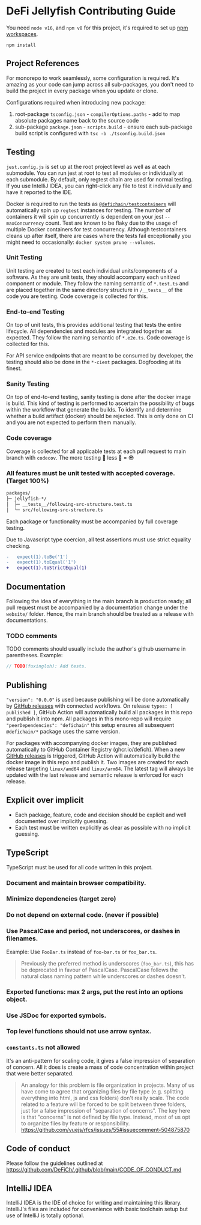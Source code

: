 # DeFi Jellyfish Contributing Guide

You need `node v16`, and `npm v8` for this project, it's required to set
up [npm workspaces](https://docs.npmjs.com/cli/v7/using-npm/workspaces).

```shell
npm install
```

## Project References

For monorepo to work seamlessly, some configuration is required. It's amazing as your code can jump across all
sub-packages, you don't need to build the project in every package when you update or clone.

Configurations required when introducing new package:

1. root-package `tsconfig.json` - `compilerOptions.paths` - add to map absolute packages name back to the source code
2. sub-package `package.json` - `scripts.build` - ensure each sub-package build script is configured
   with `tsc -b ./tsconfig.build.json`

## Testing

`jest.config.js` is set up at the root project level as well as at each submodule. You can run jest at root to test all
modules or individually at each submodule. By default, only regtest chain are used for normal testing. If you use
IntelliJ IDEA, you can right-click any file to test it individually and have it reported to the IDE.

Docker is required to run the tests as [`@defichain/testcontainers`](./packages/testcontainers) will automatically spin
up `regtest` instances for testing. The number of containers it will spin up concurrently is dependent on your
jest `--maxConcurrency` count. Test are known to be flaky due to the usage of multiple Docker containers for test
concurrency. Although testcontainers cleans up after itself, there are cases where the tests fail exceptionally you
might need to occasionally: `docker system prune --volumes`.

### Unit Testing

Unit testing are created to test each individual units/components of a software. As they are unit tests, they should
accompany each unitized component or module. They follow the naming semantic of `*.test.ts` and are placed together in
the same directory structure in `/__tests__` of the code you are testing. Code coverage is collected for this.

### End-to-end Testing

On top of unit tests, this provides additional testing that tests the entire lifecycle. All dependencies and modules are
integrated together as expected. They follow the naming semantic of `*.e2e.ts`. Code coverage is collected for this.

For API service endpoints that are meant to be consumed by developer, the testing should also be done in the `*-cient`
packages. Dogfooding at its finest.

### Sanity Testing

On top of end-to-end testing, sanity testing is done after the docker image is build. This kind of testing is performed
to ascertain the possibility of bugs within the workflow that generate the builds. To identify and determine whether a
build artifact (docker) should be rejected. This is only done on CI and you are not expected to perform them manually.

### Code coverage

Coverage is collected for all applicable tests at each pull request to main branch with `codecov`. The more testing 🚀
less 🐛 = 😎

### All features must be unit tested with accepted coverage. (Target 100%)

```txt
packages/
├─ jellyfish-*/
│  ├─ __tests__/following-src-structure.test.ts
│  └─ src/following-src-structure.ts
```

Each package or functionality must be accompanied by full coverage testing.

Due to Javascript type coercion, all test assertions must use strict equality checking.

```diff
-   expect(1).toBe('1')
-   expect(1).toEqual('1')
+   expect(1).toStrictEqual(1)
```

## Documentation

Following the idea of everything in the main branch is production ready; all pull request must be accompanied by a
documentation change under the `website/` folder. Hence, the main branch should be treated as a release with
documentations.

### TODO comments

TODO comments should usually include the author's github username in parentheses. Example:

```ts
// TODO(fuxingloh): Add tests.
```

## Publishing

`"version": "0.0.0"` is used because publishing will be done automatically
by [GitHub releases](https://github.com/DeFiCh/jellyfish/releases) with connected workflows. On
release `types: [ published ]`, GitHub Action will automatically build all packages in this repo and publish it into
npm. All packages in this mono-repo will require `"peerDependencies": "defichain"` this setup ensures all
subsequent `@defichain/*` package uses the same version.

For packages with accompanying docker images, they are published automatically to GitHub Container Registry
(ghcr.io/defich). When a new [GitHub releases](https://github.com/DeFiCh/whale/releases) is triggered, GitHub Action
will automatically build the docker image in this repo and publish it. Two images are created for each release
targeting `linux/amd64` and `linux/arm64`. The latest tag will always be updated with the last release and semantic
release is enforced for each release.

## Explicit over implicit

- Each package, feature, code and decision should be explicit and well documented over implicitly guessing.
- Each test must be written explicitly as clear as possible with no implicit guessing.

## TypeScript

TypeScript must be used for all code written in this project.

### Document and maintain browser compatibility.

### Minimize dependencies (target zero)

### Do not depend on external code. (never if possible)

### Use PascalCase and period, not underscores, or dashes in filenames.

Example: Use `FooBar.ts` instead of `foo-bar.ts` or `foo_bar.ts`.

> Previously the preferred method is underscores (`foo_bar.ts`), this has be deprecated in favour of PascalCase.
> PascalCase follows the natural class naming pattern while underscores or dashes doesn't.

### Exported functions: max 2 args, put the rest into an options object.

### Use JSDoc for exported symbols.

### Top level functions should not use arrow syntax.

### `constants.ts` not allowed

It's an anti-pattern for scaling code, it gives a false impression of separation of concern. All it does is create a
mass of code concentration within project that were better separated.

> An analogy for this problem is file organization in projects. Many of us have come to agree that organizing files by
> file type (e.g. splitting everything into html, js and css folders) don't really scale. The code related to a feature
> will be forced to be split between three folders, just for a false impression of "separation of concerns". The key
> here is that "concerns" is not defined by file type. Instead, most of us opt to organize files by feature or
> responsibility. https://github.com/vuejs/rfcs/issues/55#issuecomment-504875870

## Code of conduct

Please follow the guidelines outlined at https://github.com/DeFiCh/.github/blob/main/CODE_OF_CONDUCT.md

## IntelliJ IDEA

IntelliJ IDEA is the IDE of choice for writing and maintaining this library. IntelliJ's files are included for
convenience with basic toolchain setup but use of IntelliJ is totally optional.
